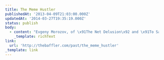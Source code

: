 ```yaml
---
title: The Meme Hustler
publishedAt: '2013-04-09T21:03:00.000Z'
updatedAt: '2014-03-27T19:35:19.000Z'
status: publish
body:
  - content: "Evgeny Morozov, of \x91The Net Delusion\x92 and \x91To Save Everything, Click Here\x92 fame, [takes on Tim O\x92Reilly](http://thebaffler.com/past/the_meme_hustler \"The Meme Hustler\") as the poster child for Silicon Valley\x92s transformation of language and the loss of complexity it engenders:\n\n<ExtendedQuote>\n  While the brightest minds of Silicon Valley are \x93disrupting\x94 whatever industry is too crippled to fend off their advances, something odd is happening to our language. Old, trusted words no longer mean what they used to mean; often, they don\x92t mean anything at all. Our language, much like everything these days, has been hacked. Fuzzy, contentious, and complex ideas have been stripped of their subversive connotations and replaced by cleaner, shinier, and emptier alternatives; long-running debates about politics, rights, and freedoms have been recast in the seemingly natural language of economics, innovation, and efficiency. Complexity, as it turns out, is not particularly viral.\n</ExtendedQuote>\n"
    _template: richText
link:
  url: 'http://thebaffler.com/past/the_meme_hustler'
_template: link
---
```


